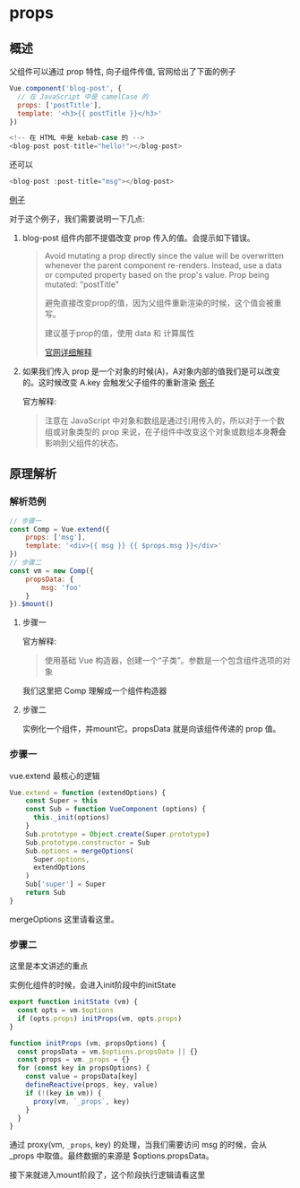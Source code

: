# props

## 概述

父组件可以通过 prop 特性, 向子组件传值, 官网给出了下面的例子

```javascript
Vue.component('blog-post', {
  // 在 JavaScript 中是 camelCase 的
  props: ['postTitle'],
  template: '<h3>{{ postTitle }}</h3>'
})

<!-- 在 HTML 中是 kebab-case 的 -->
<blog-post post-title="hello!"></blog-post>
```

还可以

```javascript
<blog-post :post-title="msg"></blog-post>
```

[例子](https://jsfiddle.net/chenlihu118/w5f9aq2k/6/)

对于这个例子，我们需要说明一下几点:

1. blog-post 组件内部不提倡改变 prop 传入的值。会提示如下错误。

   > Avoid mutating a prop directly since the value will be overwritten whenever the parent component re-renders. Instead, use a data or computed property based on the prop's value. Prop being mutated: "postTitle" 
   >
   > 避免直接改变prop的值，因为父组件重新渲染的时候，这个值会被重写。
   >
   > 建议基于prop的值，使用 data 和 计算属性  
   >
   > [官网详细解释](https://cn.vuejs.org/v2/guide/components-props.html#%E5%8D%95%E5%90%91%E6%95%B0%E6%8D%AE%E6%B5%81)


2. 如果我们传入 prop 是一个对象的时候(A)，A对象内部的值我们是可以改变的。这时候改变 A.key 会触发父子组件的重新渲染 [例子](https://jsfiddle.net/chenlihu118/sL2a8qm1/6/)

   官方解释:

   > 注意在 JavaScript 中对象和数组是通过引用传入的，所以对于一个数组或对象类型的 prop 来说，在子组件中改变这个对象或数组本身**将会**影响到父组件的状态。

## 原理解析

### 解析范例

```javascript
// 步骤一
const Comp = Vue.extend({
    props: ['msg'],
    template: '<div>{{ msg }} {{ $props.msg }}</div>'
})
// 步骤二
const vm = new Comp({
    propsData: {
        msg: 'foo'
    }
}).$mount()
```

1. 步骤一

   官方解释:

   > 使用基础 Vue 构造器，创建一个“子类”。参数是一个包含组件选项的对象

   我们这里把 Comp 理解成一个组件构造器

2. 步骤二

   实例化一个组件，并mount它。propsData 就是向该组件传递的 prop 值。

### 步骤一

vue.extend 最核心的逻辑

```javascript
Vue.extend = function (extendOptions) {
    const Super = this
    const Sub = function VueComponent (options) {
      this._init(options)
    }
    Sub.prototype = Object.create(Super.prototype)
    Sub.prototype.constructor = Sub
    Sub.options = mergeOptions(
      Super.options,
      extendOptions
    )
    Sub['super'] = Super
    return Sub
}
```

mergeOptions 这里请看这里。

### 步骤二

这里是本文讲述的重点

实例化组件的时候，会进入init阶段中的initState

```javascript
export function initState (vm) {
  const opts = vm.$options
  if (opts.props) initProps(vm, opts.props)
}

function initProps (vm, propsOptions) {
  const propsData = vm.$options.propsData || {}
  const props = vm._props = {}
  for (const key in propsOptions) {
    const value = propsData[key]
    defineReactive(props, key, value)
    if (!(key in vm)) {
      proxy(vm, `_props`, key)
    }
  }
}
```

通过 proxy(vm, `_props`, key) 的处理，当我们需要访问 msg 的时候，会从 _props 中取值。最终数据的来源是 $options.propsData。

接下来就进入mount阶段了，这个阶段执行逻辑请看这里